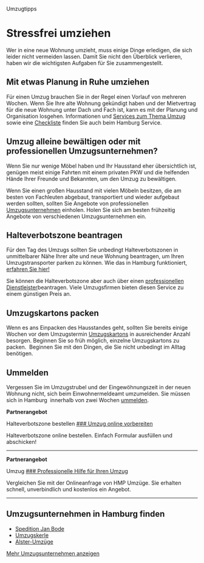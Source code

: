 


Umzugtipps

Stressfrei umziehen
===================

Wer in eine neue Wohnung umzieht, muss einige Dinge erledigen, die sich leider nicht vermeiden lassen. Damit Sie nicht den Überblick verlieren, haben wir die wichtigsten Aufgaben für Sie zusammengestellt.

Mit etwas Planung in Ruhe umziehen
----------------------------------

Für einen Umzug brauchen Sie in der Regel einen Vorlauf von mehreren Wochen. Wenn Sie Ihre alte Wohnung gekündigt haben und der Mietvertrag für die neue Wohnung unter Dach und Fach ist, kann es mit der Planung und Organisation losgehen. Informationen und [Services zum Thema Umzug](/service/umzug) sowie eine [Checkliste](/service/umzug/checkliste-fuer-den-umzug-879434) finden Sie auch beim Hamburg Service.

Umzug alleine bewältigen oder mit professionellen Umzugsunternehmen?
--------------------------------------------------------------------

Wenn Sie nur wenige Möbel haben und Ihr Hausstand eher übersichtlich ist, genügen meist einige Fahrten mit einem privaten PKW und die helfenden Hände Ihrer Freunde und Bekannten, um den Umzug zu bewältigen.

Wenn Sie einen großen Hausstand mit vielen Möbeln besitzen, die am besten von Fachleuten abgebaut, transportiert und wieder aufgebaut werden sollten, sollten Sie Angebote von professionellen [Umzugsunternehmen](https://www.hamburg.de/branchenbuch/hamburg/10238643/n0/) einholen. Holen Sie sich am besten frühzeitig Angebote von verschiedenen Umzugsunternehmen ein.

Halteverbotszone beantragen
---------------------------

Für den Tag des Umzugs sollten Sie unbedingt Halteverbotszonen in unmittelbarer Nähe Ihrer alte und neue Wohnung beantragen, um Ihren Umzugstransporter parken zu können. Wie das in Hamburg funktioniert, [erfahren Sie hier!](https://www.polizei.hamburg/halteverbotszone-einrichten-790620)

Sie können die Halteverbotszone aber auch über einen [professionellen Dienstleister](/leben-in-hamburg/wohnen/halteverbotszone)beantragen. Viele Umzugsfirmen bieten diesen Service zu einem günstigen Preis an.

Umzugskartons packen
--------------------

Wenn es ans Einpacken des Hausstandes geht, sollten Sie bereits einige Wochen vor dem Umzugstermin [Umzugskartons](https://www.hamburg.de/branchenbuch/hamburg/10285159/n0/) in ausreichender Anzahl besorgen. Beginnen Sie so früh möglich, einzelne Umzugskartons zu packen.  Beginnen Sie mit den Dingen, die Sie nicht unbedingt im Alltag benötigen.

Ummelden
--------

Vergessen Sie im Umzugstrubel und der Eingewöhnungszeit in der neuen Wohnung nicht, sich beim Einwohnermeldeamt umzumelden. Sie müssen sich in Hamburg  innerhalb von zwei Wochen [ummelden](https://www.hamburg.de/service/info/11405026/n0/).

**Partnerangebot**

Halteverbotszone bestellen
[### Umzug online vorbereiten](/leben-in-hamburg/wohnen/halteverbotszone)

Halteverbotszone online bestellen. Einfach Formular ausfüllen und abschicken!

---

**Partnerangebot**

Umzug
[### Professionelle Hilfe für Ihren Umzug](/leben-in-hamburg/wohnen/umzugsfirma)

Vergleichen Sie mit der Onlineanfrage von HMP Umzüge. Sie erhalten schnell, unverbindlich und kostenlos ein Angebot.

---

Umzugsunternehmen in Hamburg finden
-----------------------------------

* [Spedition Jan Bode](/branchenbuch/hamburg/eintrag/10547005/)
* [Umzugskerle](/branchenbuch/hamburg/eintrag/10421936/)
* [Alster-Umzüge](/branchenbuch/hamburg/eintrag/10207978/)

[Mehr Umzugsunternehmen anzeigen](/branchenbuch/hamburg/10238643/n0/)

